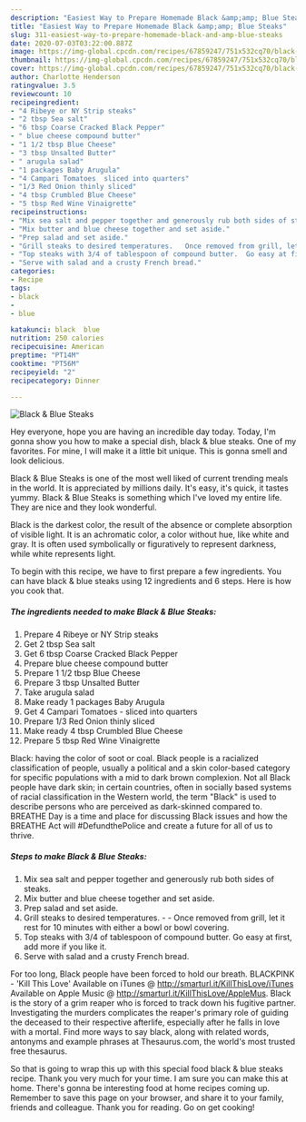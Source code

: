 ```yaml
---
description: "Easiest Way to Prepare Homemade Black &amp;amp; Blue Steaks"
title: "Easiest Way to Prepare Homemade Black &amp;amp; Blue Steaks"
slug: 311-easiest-way-to-prepare-homemade-black-and-amp-blue-steaks
date: 2020-07-03T03:22:00.887Z
image: https://img-global.cpcdn.com/recipes/67859247/751x532cq70/black-blue-steaks-recipe-main-photo.jpg
thumbnail: https://img-global.cpcdn.com/recipes/67859247/751x532cq70/black-blue-steaks-recipe-main-photo.jpg
cover: https://img-global.cpcdn.com/recipes/67859247/751x532cq70/black-blue-steaks-recipe-main-photo.jpg
author: Charlotte Henderson
ratingvalue: 3.5
reviewcount: 10
recipeingredient:
- "4 Ribeye or NY Strip steaks"
- "2 tbsp Sea salt"
- "6 tbsp Coarse Cracked Black Pepper"
- " blue cheese compound butter"
- "1 1/2 tbsp Blue Cheese"
- "3 tbsp Unsalted Butter"
- " arugula salad"
- "1 packages Baby Arugula"
- "4 Campari Tomatoes  sliced into quarters"
- "1/3 Red Onion thinly sliced"
- "4 tbsp Crumbled Blue Cheese"
- "5 tbsp Red Wine Vinaigrette"
recipeinstructions:
- "Mix sea salt and pepper together and generously rub both sides of steaks."
- "Mix butter and blue cheese together and set aside."
- "Prep salad and set aside."
- "Grill steaks to desired temperatures.   Once removed from grill, let it rest for 10 minutes with either a bowl or bowl covering."
- "Top steaks with 3/4 of tablespoon of compound butter.  Go easy at first, add more if you like it."
- "Serve with salad and a crusty French bread."
categories:
- Recipe
tags:
- black
- 
- blue

katakunci: black  blue 
nutrition: 250 calories
recipecuisine: American
preptime: "PT14M"
cooktime: "PT56M"
recipeyield: "2"
recipecategory: Dinner

---
```



![Black &amp; Blue Steaks](https://img-global.cpcdn.com/recipes/67859247/751x532cq70/black-blue-steaks-recipe-main-photo.jpg)

Hey everyone, hope you are having an incredible day today. Today, I'm gonna show you how to make a special dish, black &amp; blue steaks. One of my favorites. For mine, I will make it a little bit unique. This is gonna smell and look delicious.

Black &amp; Blue Steaks is one of the most well liked of current trending meals in the world. It is appreciated by millions daily. It's easy, it's quick, it tastes yummy. Black &amp; Blue Steaks is something which I've loved my entire life. They are nice and they look wonderful.

Black is the darkest color, the result of the absence or complete absorption of visible light. It is an achromatic color, a color without hue, like white and gray. It is often used symbolically or figuratively to represent darkness, while white represents light.


To begin with this recipe, we have to first prepare a few ingredients. You can have black &amp; blue steaks using 12 ingredients and 6 steps. Here is how you cook that.

<!--inarticleads1-->

##### The ingredients needed to make Black &amp; Blue Steaks:

1. Prepare 4 Ribeye or NY Strip steaks
1. Get 2 tbsp Sea salt
1. Get 6 tbsp Coarse Cracked Black Pepper
1. Prepare  blue cheese compound butter
1. Prepare 1 1/2 tbsp Blue Cheese
1. Prepare 3 tbsp Unsalted Butter
1. Take  arugula salad
1. Make ready 1 packages Baby Arugula
1. Get 4 Campari Tomatoes - sliced into quarters
1. Prepare 1/3 Red Onion thinly sliced
1. Make ready 4 tbsp Crumbled Blue Cheese
1. Prepare 5 tbsp Red Wine Vinaigrette


Black: having the color of soot or coal. Black people is a racialized classification of people, usually a political and a skin color-based category for specific populations with a mid to dark brown complexion. Not all Black people have dark skin; in certain countries, often in socially based systems of racial classification in the Western world, the term &#34;Black&#34; is used to describe persons who are perceived as dark-skinned compared to. BREATHE Day is a time and place for discussing Black issues and how the BREATHE Act will #DefundthePolice and create a future for all of us to thrive. 

<!--inarticleads2-->

##### Steps to make Black &amp; Blue Steaks:

1. Mix sea salt and pepper together and generously rub both sides of steaks.
1. Mix butter and blue cheese together and set aside.
1. Prep salad and set aside.
1. Grill steaks to desired temperatures.  -  - Once removed from grill, let it rest for 10 minutes with either a bowl or bowl covering.
1. Top steaks with 3/4 of tablespoon of compound butter.  Go easy at first, add more if you like it.
1. Serve with salad and a crusty French bread.


For too long, Black people have been forced to hold our breath. BLACKPINK - &#39;Kill This Love&#39; Available on iTunes @ http://smarturl.it/KillThisLove/iTunes Available on Apple Music @ http://smarturl.it/KillThisLove/AppleMus. Black is the story of a grim reaper who is forced to track down his fugitive partner. Investigating the murders complicates the reaper&#39;s primary role of guiding the deceased to their respective afterlife, especially after he falls in love with a mortal. Find more ways to say black, along with related words, antonyms and example phrases at Thesaurus.com, the world&#39;s most trusted free thesaurus. 

So that is going to wrap this up with this special food black &amp; blue steaks recipe. Thank you very much for your time. I am sure you can make this at home. There's gonna be interesting food at home recipes coming up. Remember to save this page on your browser, and share it to your family, friends and colleague. Thank you for reading. Go on get cooking!
